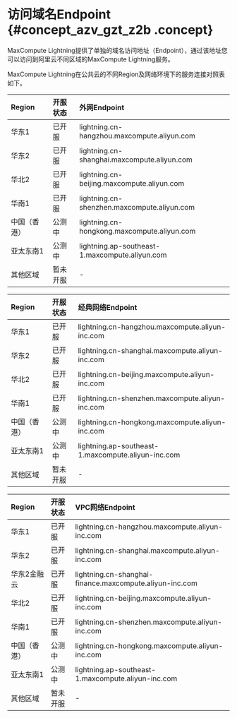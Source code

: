 # 访问域名Endpoint {#concept_azv_gzt_z2b .concept}

MaxCompute Lightning提供了单独的域名访问地址（Endpoint），通过该地址您可以访问到阿里云不同区域的MaxCompute Lightning服务。

MaxCompute Lightning在公共云的不同Region及网络环境下的服务连接对照表如下。

|Region|开服状态|外网Endpoint|
|:-----|:---|:---------|
|华东1|已开服|lightning.cn-hangzhou.maxcompute.aliyun.com|
|华东2|已开服|lightning.cn-shanghai.maxcompute.aliyun.com|
|华北2|已开服|lightning.cn-beijing.maxcompute.aliyun.com|
|华南1|已开服|lightning.cn-shenzhen.maxcompute.aliyun.com|
|中国（香港）|公测中|lightning.cn-hongkong.maxcompute.aliyun.com|
|亚太东南1|公测中|lightning.ap-southeast-1.maxcompute.aliyun.com|
|其他区域|暂未开服|-|

|Region|开服状态|经典网络Endpoint|
|:-----|:---|:-----------|
|华东1|已开服|lightning.cn-hangzhou.maxcompute.aliyun-inc.com|
|华东2|已开服|lightning.cn-shanghai.maxcompute.aliyun-inc.com|
|华北2|已开服|lightning.cn-beijing.maxcompute.aliyun-inc.com|
|华南1|已开服|lightning.cn-shenzhen.maxcompute.aliyun-inc.com|
|中国（香港）|公测中|lightning.cn-hongkong.maxcompute.aliyun-inc.com|
|亚太东南1|公测中|lightning.ap-southeast-1.maxcompute.aliyun-inc.com|
|其他区域|暂未开服|-|

|Region|开服状态|VPC网络Endpoint|
|:-----|:---|:------------|
|华东1|已开服|lightning.cn-hangzhou.maxcompute.aliyun-inc.com|
|华东2|已开服|lightning.cn-shanghai.maxcompute.aliyun-inc.com|
|华东2金融云|已开服|lightning.cn-shanghai-finance.maxcompute.aliyun-inc.com|
|华北2|已开服|lightning.cn-beijing.maxcompute.aliyun-inc.com|
|华南1|已开服|lightning.cn-shenzhen.maxcompute.aliyun-inc.com|
|中国（香港）|公测中|lightning.cn-hongkong.maxcompute.aliyun-inc.com|
|亚太东南1|公测中|lightning.ap-southeast-1.maxcompute.aliyun-inc.com|
|其他区域|暂未开服|-|

